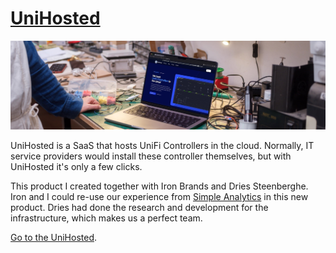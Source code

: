---
---

# [UniHosted](https://www.unihosted.com/?utm_source=adriaan.io)

<span class="image main"><img src="/images/unihosted/header.jpg" alt="UniHosted" /></span>

UniHosted is a SaaS that hosts UniFi Controllers in the cloud. Normally, IT service providers would install these controller themselves, but with UniHosted it's only a few clicks.

This product I created together with Iron Brands and Dries Steenberghe. Iron and I could re-use our experience from [Simple Analytics](https://www.simpleanalytics.com) in this new product. Dries had done the research and development for the infrastructure, which makes us a perfect team.

[Go to the UniHosted](https://www.unihosted.com/?utm_source=adriaan.io).
